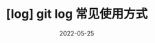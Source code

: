 ---
layout: Link
title: "[log] git log 常见使用方式"
date: 2022-05-25
useHeaderImage: true
headerImage: /img/git.png
headerMask: rgba(0, 0, 0, .4)
catalog: false
hide: true
tags: [Git, CLI]
---
